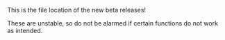 This is the file location of the new beta releases!  

These are unstable, so do not be alarmed if certain functions do not work as intended.
